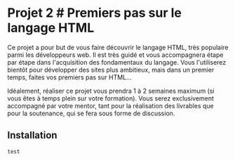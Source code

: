 # Projet 2 # Premiers pas sur le langage HTML

Ce projet a pour but de vous faire découvrir le langage HTML, très populaire parmi les développeurs web. Il est très guidé et vous accompagnera étape par étape dans l'acquisition des fondamentaux du langage. Vous l'utiliserez bientôt pour développer des sites plus ambitieux, mais dans un premier temps, faites vos premiers pas sur HTML...

Idéalement, réaliser ce projet vous prendra 1 à 2 semaines maximum (si vous êtes à temps plein sur votre formation). Vous serez exclusivement accompagné par votre mentor, tant pour la réalisation des livrables que pour la soutenance, qui se fera sous forme de discussion.

## Installation

```
test
```
